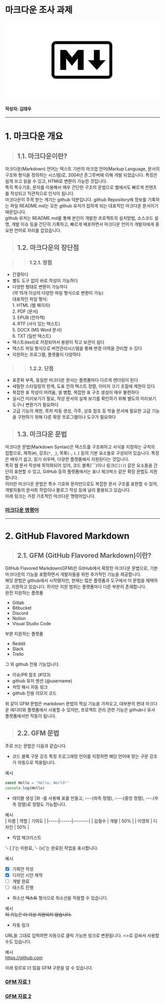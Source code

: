 # 마크다운 조사 과제

![markdown image](/src/assets/images/markdown.png "markdown")

#### 작성자: 김태우

<hr>

# 1. 마크다운 개요

> ## 1.1. 마크다운이란?

마크다운(Markdown) 언어는 텍스트 기반의 마크업 언어(Markup Language, 문서의 구조와 형식을 정의하는 시스템)로, 2004년 존그루버에 의해 개발 되었습니다. 특징은 쉽게 쓰고 읽을 수 있고, HTMl로 변환이 가능한 것입니다.<br>
특히 특수기호, 문자를 이용해서 매우 간단한 구조의 문법으로 웹에서도 빠르게 컨텐츠를 작성되고 직관적으로 인식이 됩니다.<br>
마크다운이 주목 받는 계기는 github 덕분입니다. github Repository에 정보를 기록하는 파일 README.md는 모든 github 유저가 접하게 되는 대표적인 마크다운 문서이기 때문입니다.<br>
github 유저는 README.md를 통해 본인이 개발한 프로젝트의 설치방법, 소스코드 설명, 개발 이슈 등을 간단히 기록하고, 빠르게 배포하면서 마크다운 언어가 개발자에게 중요한 언어로 자리를 잡았습니다.

> ## 1.2. 마크다운의 장단점

> > ### 1.2.1. 장점

- 간결하다
- 별도 도구 없이 바로 작성이 가능하다
- 다양한 형태로 변환이 가능하다<br>
  (약 15개 이상의 다양한 파일 형식으로 변환이 가능)<br>
  대표적인 파일 형식:<br> 1. HTML (웹 페이지)<br> 2. PDF (문서)<br> 3. EPUB (전자책)<br> 4. RTF (서식 있는 텍스트)<br> 5. DOCX (MS Word 문서)<br> 6. TXT (일반 텍스트)<br>
- 텍스트(text)로 저장되어서 용량이 작고 보관이 쉽다
- 텍스트 파일 형식으로 버전관리시스템을 통해 변경 이력을 관리할 수 있다
- 지원하는 프로그램, 플랫폼이 다양하다

> > ### 1.2.2. 단점

- 표준화 부족, 동일한 마크다운 문서는 플랫폼마다 다르게 렌더링이 된다
- 세밀한 스타일링의 한계, 도표 안의 텍스트 정렬, 이미지 크기 조절에 제한이 있다
- 복잡한 표 작성이 어려움, 셀 병합, 복잡한 표 구조 생성이 매우 불편하다
- 실시간 미리보기가 필요, 작성 문서의 실제 보기를 확인하기 위해 별도의 미리보기 도구나 변환기가 필요하다
- 고급 기능의 제한, 목차 자동 생성, 각주, 상호 참조 등 학술 문서에 필요한 고급 기능을 구현하기 위해 다른 확장 프로그램이나 도구가 필요하다

> ## 1.3. 마크다운 문법

마크다운 문법(Markdown Syntax)은 텍스트를 구조화하고 서식을 지정하는 규칙의 집합으로, 제목(`#`), 강조(`*`, `_`), 목록(`-`, `1.`) 등의 기본 요소들로 구성되어 있습니다. 특징은 배우기 쉽고, 읽기 쉬우며, 다양한 플랫폼에서 지원된다는 것입니다.<br>
특히 웹 문서 작성에 최적화되어 있어, 코드 블록(```)이나 링크(`[]()`) 같은 요소들을 간단히 표현할 수 있고, GitHub 등의 플랫폼에서는 표나 체크박스 같은 확장 문법도 지원합니다.<br>
이러한 마크다운 문법은 특수 기호와 문자만으로도 복잡한 문서 구조를 표현할 수 있어, 개발자들의 문서화 작업이나 블로그 작성 등에 널리 활용되고 있습니다.<br>
아래 링크는 가장 기초적인 마크다운 명령어입니다.<br>

### [마크다운 명령어](https://www.markdownguide.org/cheat-sheet/ "markdown cheat sheet")

<hr>

# 2. GitHub Flavored Markdown

> ## 2.1. GFM (GitHub Flavored Markdown)이란?

GitHub Flavored Markdown(GFM)은 GitHub에서 확장한 마크다운 문법으로, 기본 마크다운의 기능을 포함하면서 개발자들을 위한 추가적인 기능을 제공합니다.<br>
해당 문법은 github에서 시작됐지만, 현재는 많은 플랫폼과 도구에서 이 문법을 채택하고, 지원하고 있습니다. 하지만 지원 범위는 플랫폼마다 다른 부분이 존재합니다.<br>
완전 지원하는 플랫폼<br>

- Gitlab
- Bitbucket
- Discord
- Notion
- Visual Studio Code<br>

부분 지원하는 플랫폼<br>

- Reddit
- Slack
- Trello<br>

그 외 github 전용 기능입니다.

- 이슈/PR 참조 (#123)
- github 유저 멘션 (@username)
- 커밋 해시 자동 링크
- github 전용 이모지 코드<br>

위 같이 GFM 문법은 markdown 문법의 핵심 기능을 가져오고, 대부분의 현대 마크다운 에디터와 플랫폼에서 사용할 수 있지만, 프로젝트 관리 관련 기능은 github나 유사 플랫폼에서만 작동이 됩니다.

> ## 2.2. GFM 문법

주로 쓰는 문법은 다음과 같습니다.

- 코드 블록 구문 강조
  특정 프로그래밍 언어를 지정하면 해당 언어에 맞는 구문 강조가 자동으로 적용됩니다.

예시<br>

```JavaScript
const Hello = "Hello, World!"
console.log(Hello)
```

- 테이블 생성
  |와 -를 사용해 표를 만들고, :---(좌측 정렬), :---:(중앙 정렬), ---:(우측 정렬)로 정렬도 가능합니다.

예시<br>
| 이름 | 역할 | 기여도 |
|-----|------|--------|
| 김철수 | 개발 | 50% |
| 이영희 | 디자인 | 50% |

- 작업 체크리스트

'- [ ]'는 미완료, '- [x]'는 완료된 작업을 표시합니다.

예시<br>

- [x] 기획안 작성
- [x] 디자인 시안 제작
- [ ] 개발 완료
- [ ] 테스트 진행

- 취소선
  ~~텍스트~~ 형식으로 취소선을 적용할 수 있습니다.

예시<br>
~~이 기능은 더 이상 지원되지 않습니다.~~

- 자동 링크

URL을 그대로 입력하면 자동으로 클릭 가능한 링크로 변환됩니다. <>로 감싸서 사용할 수도 있습니다.

예시<br>
https://github.com

아래 링르로 더 많음 GFM 구문을 알 수 있습니다.

### [GFM 자료 1](https://docs.github.com/ko/get-started/writing-on-github/getting-started-with-writing-and-formatting-on-github/basic-writing-and-formatting-syntax "github docs")

### [GFM 자료 2](https://github.github.com/github-flavored-markdown/sample_content.html "GitHub Flavored Markdown")
